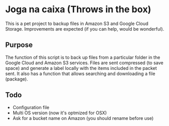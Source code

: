 #  Joga na caixa (Throws in the box)

This is a pet project to backup files in Amazon S3 and Google Cloud Storage. Improvements are expected (if you can help, would be wonderful).

## Purpose
The function of this script is to back up files from a particular folder in the Google Cloud and Amazon S3 services. Files are sent compressed (to save space) and generate a label locally with the items included in the packet sent. It also has a function that allows searching and downloading a file (package).

## Todo
* Configuration file
* Multi OS version (now it's optmized for OSX)
* Ask for a bucket name on Amazon (you should rename before use)




